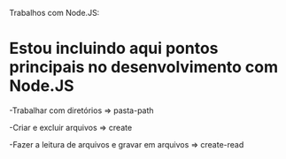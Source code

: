 Trabalhos com Node.JS:
# Estou incluindo aqui pontos principais no desenvolvimento com Node.JS

-Trabalhar com diretórios => pasta-path

-Criar e excluir arquivos => create

-Fazer a leitura de arquivos e gravar em arquivos => create-read
